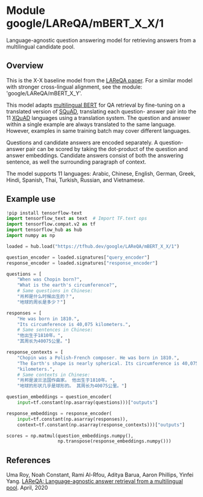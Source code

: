 # Module google/LAReQA/mBERT_X_X/1

Language-agnostic question answering model for retrieving answers from a
multilingual candidate pool.

<!-- asset-path: internal -->
<!-- dataset: squad -->
<!-- fine-tunable: true -->
<!-- format: hub -->
<!-- language: ar -->
<!-- language: de -->
<!-- language: el -->
<!-- language: en -->
<!-- language: es -->
<!-- language: hi -->
<!-- language: th -->
<!-- language: tr -->
<!-- language: ru -->
<!-- language: vi -->
<!-- language: zh-cn -->
<!-- module-type: text-retrieval-question-answering -->
<!-- network-architecture: reqa -->

## Overview

This is the X-X baseline model from the
[LAReQA paper](https://arxiv.org/abs/2004.05484). For a similar model with
stronger cross-lingual alignment, see the module: 'google/LAReQA/mBERT_X_Y'.

This model adapts
[multilingual BERT](https://github.com/google-research/bert/blob/master/multilingual.md)
for QA retrieval by fine-tuning on a translated version of
[SQuAD](https://rajpurkar.github.io/SQuAD-explorer/), translating each question-
answer pair into the 11 [XQuAD](https://github.com/deepmind/xquad) languages
using a translation system. The question and answer within a single example are
always translated to the same language. However, examples in same training batch
may cover different languages.

Questions and candidate answers are encoded separately. A question-answer pair
can be scored by taking the dot-product of the question and answer embeddings.
Candidate answers consist of both the answering sentence, as well the
surrounding paragraph of context.

The model supports 11 languages: Arabic, Chinese, English, German, Greek, Hindi,
Spanish, Thai, Turkish, Russian, and Vietnamese.

## Example use

```python
!pip install tensorflow-text
import tensorflow_text as text  # Import TF.text ops
import tensorflow.compat.v2 as tf
import tensorflow_hub as hub
import numpy as np

loaded = hub.load("https://tfhub.dev/google/LAReQA/mBERT_X_X/1")

question_encoder = loaded.signatures["query_encoder"]
response_encoder = loaded.signatures["response_encoder"]

questions = [
    "When was Chopin born?",
    "What is the earth's circumference?",
    # Same questions in Chinese:
    "肖邦是什么时候出生的？",
    "地球的周长是多少？"]

responses = [
    "He was born in 1810.",
    "Its circumference is 40,075 kilometers.",
    # Same sentences in Chinese:
    "他出生于1810年。",
    "其周长为40075公里。"]

response_contexts = [
    "Chopin was a Polish-French composer. He was born in 1810.",
    "The Earth's shape is nearly spherical. Its circumference is 40,075 "
    "kilometers.",
    # Same contexts in Chinese:
    "肖邦是波兰法国作曲家。 他出生于1810年。",
    "地球的形状几乎是球形的。 其周长为40075公里。"]

question_embeddings = question_encoder(
    input=tf.constant(np.asarray(questions)))["outputs"]

response_embeddings = response_encoder(
    input=tf.constant(np.asarray(responses)),
    context=tf.constant(np.asarray(response_contexts)))["outputs"]

scores = np.matmul(question_embeddings.numpy(),
                   np.transpose(response_embeddings.numpy()))
```

## References

Uma Roy, Noah Constant, Rami Al-Rfou, Aditya Barua, Aaron Phillips, Yinfei Yang.
[LAReQA: Language-agnostic answer retrieval from a multilingual pool](https://arxiv.org/abs/2004.05484).
April, 2020
